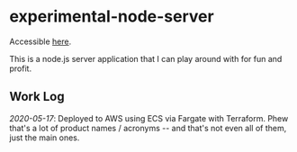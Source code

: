 # experimental-node-server

Accessible [here](http://nodejs.dylannissley.com).

This is a node.js server application that I can play around with for fun and profit.

## Work Log

*2020-05-17*: Deployed to AWS using ECS via Fargate with Terraform. Phew that's a lot of product names / acronyms -- and that's not even all of them, just the main ones.

